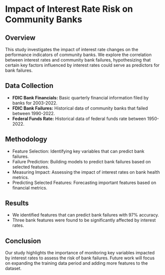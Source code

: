 # Impact of Interest Rate Risk on Community Banks

## Overview
This study investigates the impact of interest rate changes on the performance indicators of community banks. We explore the correlation between interest rates and community bank failures, hypothesizing that certain key factors influenced by interest rates could serve as predictors for bank failures.

## Data Collection
- **FDIC Bank Financials:** Basic quarterly financial information filed by banks for 2003-2022.
- **FDIC Bank Failures:** Historical data of community banks that failed between 1990-2022.
- **Federal Funds Rate:** Historical data of federal funds rate between 1950-2022.

## Methodology
- Feature Selection: Identifying key variables that can predict bank failures.
- Failure Prediction: Building models to predict bank failures based on selected features.
- Measuring Impact: Assessing the impact of interest rates on bank health metrics.
- Predicting Selected Features: Forecasting important features based on financial metrics.

## Results
- We identified features that can predict bank failures with 97% accuracy.
- Three bank features were found to be significantly affected by interest rates.

## Conclusion
Our study highlights the importance of monitoring key variables impacted by interest rates to assess the risk of bank failures. Future work will focus on expanding the training data period and adding more features to the dataset.
